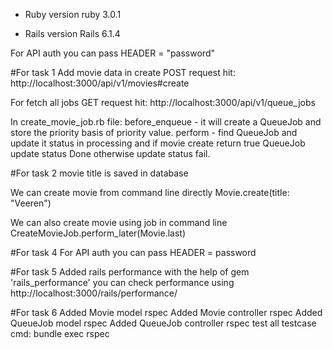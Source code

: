 * Ruby version
    ruby 3.0.1

* Rails version
    Rails 6.1.4


For API auth you can pass HEADER = "password"

#For task 1
Add movie data in create POST request
hit: http://localhost:3000/api/v1/movies#create

For fetch all jobs GET request
hit: http://localhost:3000/api/v1/queue_jobs

In create_movie_job.rb file:
before_enqueue - it will create a QueueJob and store the priority basis of priority value.
perform - find QueueJob and update it status in processing and if movie create return true QueueJob update status Done otherwise update status fail.


#For task 2
movie title is saved in database

We can create movie from command line directly
Movie.create(title: "Veeren")

We can also create movie using job in command line
CreateMovieJob.perform_later(Movie.last)

#For task 4
For API auth you can pass HEADER = password

#For task 5
Added rails performance with the help of gem 'rails_performance'
you can check performance using http://localhost:3000/rails/performance/


#For task 6
Added Movie model rspec
Added Movie controller rspec
Added QueueJob model rspec
Added QueueJob controller rspec
test all testcase cmd: bundle exec rspec

